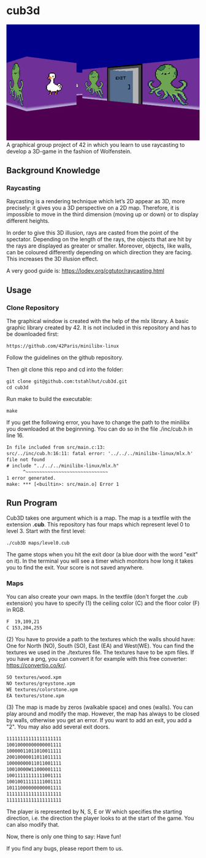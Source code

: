 # cub3d
![screenshot](textures/screen1.png)
A graphical group project of 42 in which you learn to use raycasting to develop a 3D-game in the fashion of Wolfenstein.

## Background Knowledge

### Raycasting

Raycasting is a rendering technique which let’s 2D appear as 3D, more precisely: it gives you a 3D perspective on a 2D map. Therefore, it is impossible to move in the third dimension (moving up or down) or to display different heights.

In order to give this 3D illusion, rays are casted from the point of the spectator. Depending on the length of the rays, the objects that are hit by the rays are displayed as greater or smaller. Moreover, objects, like walls, can be coloured differently depending on which direction they are facing. This increases the 3D illusion effect. 

A very good guide is: https://lodev.org/cgtutor/raycasting.html

## Usage

### Clone Repository

The graphical window is created with the help of the mlx library. A basic graphic library created by 42. It is not included in this repository and has to be downloaded first:

	https://github.com/42Paris/minilibx-linux

Follow the guidelines on the github repository.

Then git clone this repo and cd into the folder:

	git clone git@github.com:tstahlhut/cub3d.git
	cd cub3d

Run make to build the executable:

	make

If you get the following error, you have to change the path to the minilibx you downloaded at the beginnning. You can do so in the file ./inc/cub.h in line 16.

	In file included from src/main.c:13:
	src/../inc/cub.h:16:11: fatal error: '../../../minilibx-linux/mlx.h' file not found
	# include "../../../minilibx-linux/mlx.h"
          ^~~~~~~~~~~~~~~~~~~~~~~~~~~~~~~
	1 error generated.
	make: *** [<builtin>: src/main.o] Error 1

## Run Program

Cub3D takes one argument which is a map. The map is a textfile with the extension **.cub**. This repository has four maps which represent level 0 to level 3. Start with the first level:

	./cub3D maps/level0.cub

The game stops when you hit the exit door (a blue door with the word "exit" on it). In the terminal you will see a timer which monitors how long it takes you to find the exit. Your score is not saved anywhere.

### Maps

You can also create your own maps. In the textfile (don't forget the .cub extension) you have to specify (1) the ceiling color (C) and the floor color (F) in RGB. 

	F  19,109,21
	C 153,204,255

(2) You have to provide a path to the textures which the walls should have: One for North (NO), South (SO), East (EA) and West(WE). You can find the textures we used in the ./textures file. The textures have to be xpm files. If you have a png, you can convert it for example with this free converter: https://convertio.co/kr/. 

	SO textures/wood.xpm
	NO textures/greystone.xpm
	WE textures/colorstone.xpm
	EA textures/stone.xpm

(3) The map is made by zeros (walkable space) and ones (walls). You can play around and modify the map. However, the map has always to be closed by walls, otherwise you get an error. If you want to add an exit, you add a "2". You may also add several exit doors. 

	11111111111111111111
	10010000000000001111
	10000011011010011111
	20010000011011011111
	10000000011011001111
	10010000W11000001111
	10011111111111001111
	10010011111111001111
	10111000000000001111
	11111111111111111111
	11111111111111111111

The player is represented by N, S, E or W which specifies the starting direction, i.e. the direction the player looks to at the start of the game. You can also modify that. 

Now, there is only one thing to say: Have fun!



If you find any bugs, please report them to us.